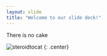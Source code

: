 ```yaml
---
layout: slide
title: "Welcome to our slide deck!"
---
```


There is no cake

![steroidtocat](https://octodex.github.com/images/steroidtocat.png)
{: .center}
